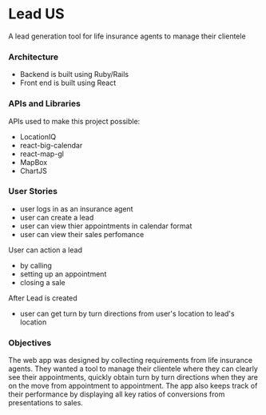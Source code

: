 
# Lead US
A lead generation tool for life insurance agents to manage their clientele

### Architecture
* Backend is built using Ruby/Rails
* Front end is built using React

### APIs and Libraries
APIs used to make this project possible:
* LocationIQ
* react-big-calendar
* react-map-gl
* MapBox
* ChartJS

### User Stories

* user logs in as an insurance agent
* user can create a lead
* user can view thier appointments in calendar format
* user can view their sales perfomance

User can action a lead
* by calling
* setting up an appointment
* closing a sale

After Lead is created
* user can get turn by turn directions from user's location to lead's location


### Objectives
The web app was designed by collecting requirements from life insurance agents.  They wanted a tool to manage their clientele where they can clearly see their appointments, quickly obtain turn by turn directions when they are on the move from appointment to appointment.  The app also keeps track of their performance by displaying all key ratios of conversions from presentations to sales.